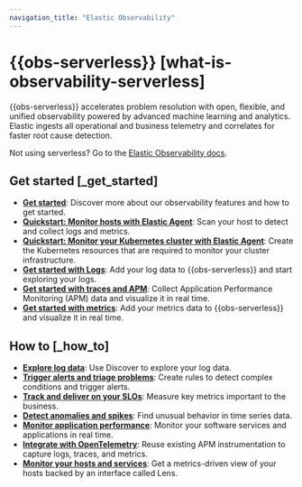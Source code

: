 ```yaml
---
navigation_title: "Elastic Observability"
---
```


# {{obs-serverless}} [what-is-observability-serverless]


{{obs-serverless}} accelerates problem resolution with open, flexible, and unified observability powered by advanced machine learning and analytics. Elastic ingests all operational and business telemetry and correlates for faster root cause detection.

Not using serverless? Go to the [Elastic Observability docs](../../../solutions/observability.md).


## Get started [_get_started] 

* [**Get started**](../../../solutions/observability/get-started.md): Discover more about our observability features and how to get started.
* [**Quickstart: Monitor hosts with Elastic Agent**](../../../solutions/observability/get-started/quickstart-monitor-hosts-with-elastic-agent.md): Scan your host to detect and collect logs and metrics.
* [**Quickstart: Monitor your Kubernetes cluster with Elastic Agent**](../../../solutions/observability/get-started/quickstart-monitor-kubernetes-cluster-with-elastic-agent.md): Create the Kubernetes resources that are required to monitor your cluster infrastructure.
* [**Get started with Logs**](../../../solutions/observability/logs/get-started-with-system-logs.md): Add your log data to {{obs-serverless}} and start exploring your logs.
* [**Get started with traces and APM**](../../../solutions/observability/apps/get-started-with-apm.md): Collect Application Performance Monitoring (APM) data and visualize it in real time.
* [**Get started with metrics**](../../../solutions/observability/infra-and-hosts/get-started-with-system-metrics.md): Add your metrics data to {{obs-serverless}} and visualize it in real time.


## How to [_how_to] 

* [**Explore log data**](../../../solutions/observability/logs/logs-explorer.md): Use Discover to explore your log data.
* [**Trigger alerts and triage problems**](../../../solutions/observability/incident-management/create-manage-rules.md): Create rules to detect complex conditions and trigger alerts.
* [**Track and deliver on your SLOs**](../../../solutions/observability/incident-management/service-level-objectives-slos.md): Measure key metrics important to the business.
* [**Detect anomalies and spikes**](../../../explore-analyze/machine-learning/aiops-labs/observability-aiops-detect-anomalies.md): Find unusual behavior in time series data.
* [**Monitor application performance**](../../../solutions/observability/apps/application-performance-monitoring-apm.md): Monitor your software services and applications in real time.
* [**Integrate with OpenTelemetry**](../../../solutions/observability/apps/use-opentelemetry-with-apm.md): Reuse existing APM instrumentation to capture logs, traces, and metrics.
* [**Monitor your hosts and services**](../../../solutions/observability/infra-and-hosts/analyze-compare-hosts.md): Get a metrics-driven view of your hosts backed by an interface called Lens.












